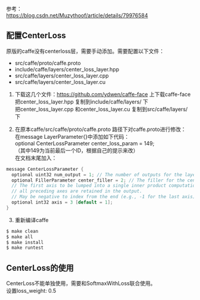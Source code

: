 参考：  
https://blog.csdn.net/Muzythoof/article/details/79976584  

## 配置CenterLoss
原版的caffe没有centerloss层，需要手动添加。需要配置以下文件：  
* src/caffe/proto/caffe.proto
* include/caffe/layers/center_loss_layer.hpp
* src/caffe/layers/center_loss_layer.cpp
* src/caffe/layers/center_loss_layer.cu

1. 下载这几个文件：https://github.com/ydwen/caffe-face 上下载caffe-face  
把center_loss_layer.hpp 复制到include/caffe/layers/ 下  
把center_loss_layer.cpp 和center_loss_layer.cu 复制到src/caffe/layers/ 下  

2. 在原本caffe/src/caffe/proto/caffe.proto 路径下对caffe.proto进行修改：  
在message LayerParameter{}中添加如下代码：  
optional CenterLossParameter center_loss_param = 149;  
（其中149为当前最后一个ID，根据自己的提示来改）  
在文档末尾加入：  
```cpp
message CenterLossParameter {
  optional uint32 num_output = 1; // The number of outputs for the layer
  optional FillerParameter center_filler = 2; // The filler for the centers
  // The first axis to be lumped into a single inner product computation;
  // all preceding axes are retained in the output.
  // May be negative to index from the end (e.g., -1 for the last axis).
  optional int32 axis = 3 [default = 1];
}
```

3. 重新编译caffe  
```sh
$ make clean
$ make all
$ make install
$ make runtest
```

## CenterLoss的使用
CenterLoss不能单独使用，需要和SoftmaxWithLoss联合使用。  
设置loss_weight: 0.5  
